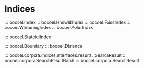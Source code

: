 # <code class="doc-symbol doc-symbol-nav doc-symbol-module"></code> Indices

::: bocoel.Index
::: bocoel.HnswlibIndex
::: bocoel.FaissIndex
::: bocoel.WhiteningIndex
::: bocoel.PolarIndex

::: bocoel.StatefulIndex

::: bocoel.Boundary
::: bocoel.Distance

::: bocoel.corpora.indices.interfaces.results._SearchResult
::: bocoel.corpora.SearchResultBatch
::: bocoel.corpora.SearchResult
